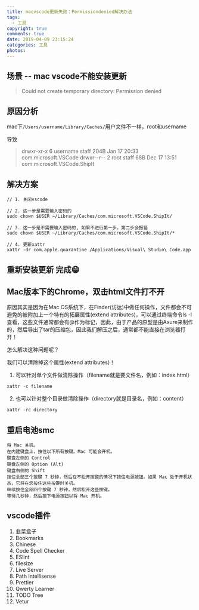 ```yaml
---
title: macvscode更新失败：Permissiondenied解决办法
tags:
  - 工具
copyright: true
comments: true
date: 2019-04-09 23:15:24
categories: 工具
photos:
---
```


## 场景 -- mac vscode不能安装更新
> Could not create temporary directory: Permission denied

## 原因分析
mac下`/Users/username/Library/Caches/`用户文件不一样，root和username

导致

> drwxr-xr-x   6 username  staff   204B Jan 17 20:33 com.microsoft.VSCode
> drwxr--r--   2 root    staff    68B Dec 17 13:51 com.microsoft.VSCode.ShipIt

## 解决方案
```
// 1. 关闭vscode

// 2. 这一步是需要输入密码的
sudo chown $USER ~/Library/Caches/com.microsoft.VSCode.ShipIt/ 

// 3. 这一步是不需要输入密码的, 如果不进行第一步，第二步会报错
sudo chown $USER ~/Library/Caches/com.microsoft.VSCode.ShipIt/*

// 4. 更新xattr
xattr -dr com.apple.quarantine /Applications/Visual\ Studio\ Code.app
```

## 重新安装更新 完成😁

## Mac版本下的Chrome，双击html文件打不开
原因其实是因为在Mac OS系统下，在Finder(访达)中做任何操作，文件都会不可避免的被附加上一个特有的拓展属性(extend attributes)，可以通过终端命令ls -l查看，这些文件通常都会有@作为标记，因此，由于产品的原型是由Axure来制作的，然后导出了tar的压缩包，因此我们解压之后，通常都不能直接在浏览器打开！

怎么解决这种问题呢？

我们可以清除掉这个属性(extend attributes)！

1. 可以针对单个文件做清除操作（filename就是要文件名，例如：index.html）
```js
xattr -c filename
```

2. 也可以针对整个目录做清除操作（directory就是目录名，例如：content）
```js
xattr -rc directory
```

## 重启电池smc
```
将 Mac 关机。
在内建键盘上，按住以下所有按键。Mac 可能会开机。
键盘左侧的 Control 
键盘左侧的 Option (Alt) 
键盘右侧的 Shift 
按住全部三个按键 7 秒钟，然后在不松开按键的情况下按住电源按钮。如果 Mac 处于开机状态，它将在您按住这些按键时关机。
继续按住全部四个按键 7 秒钟，然后松开这些按键。
等待几秒钟，然后按下电源按钮以将 Mac 开机。
```

## vscode插件
1. 韭菜盒子
2. Bookmarks
3. Chinese
4. Code Spell Checker
5. ESlint
6. filesize
7. Live Server
8. Path Intellisense
9. Prettier
10. Qwerty Learner
11. TODO Tree
12. Vetur
